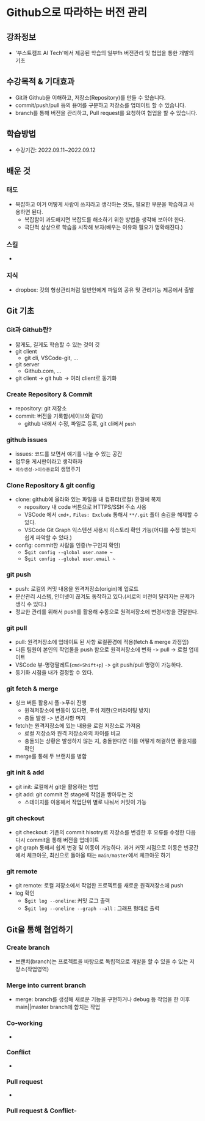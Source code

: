 # Github으로 따라하는 버전 관리
## 강좌정보
-  '부스트캠프 AI Tech'에서 제공된 학습의 일부fh 버전관리 및 협업을 통한 개발의 기초

## 수강목적 & 기대효과
- Git과 Github을 이해하고, 저장소(Repository)를 만들 수 있습니다.
- commit/push/pull 등의 용어를 구분하고 저장소를 업데이트 할 수 있습니다.
- branch를 통해 버전을 관리하고, Pull request를 요청하여 협업을 할 수 있습니다.

## 학습방법
- 수강기간: 2022.09.11~2022.09.12

## 배운 것
### 태도
- 복잡하고 이거 어떻게 사람이 쓰지라고 생각하는 것도, 필요한 부분을 학습하고 사용하면 된다.
    - 복잡함이 과도해지면 복잡도를 해소하기 위한 방법을 생각해 보아야 한다.
    - 극단적 상상으로 학습을 시작해 보자(배우는 이유와 필요가 명확해진다.)
### 스킬
- 
### 지식
- dropbox: 깃의 형상관리처럼 일반인에게 파일의 공유 및 관리기능 제공에서 출발

## Git 기초
### Git과 Github란?
- 짧게도, 길게도 학습할 수 있는 것이 깃
- git client
    - git cli, VSCode-git, ...
- git server
    - Github.com, ...
- git client -> git hub -> 여러 client로 동기화
### Create Repository & Commit
- repository: git 저장소
- commit: 버전을 기록함(세이브와 같다)
    - github 내에서 수정, 파일로 등록, git cli에서 `push`
### github issues
- issues: 코드를 보면서 얘기를 나눌 수 있는 공간
- 업무용 게시판이라고 생각하자
- `이슈생성->이슈종료`의 생명주기
### Clone Repository & git config
- clone: github에 올라와 있는 파일을 내 컴퓨터(로컬) 환경에 복제
    - repository 내 code 버튼으로 HTTPS/SSH 주소 사용
    - VSCode 에서 `cmd+,` `Files: Exclude` 통해서 `**/.git` 폴더 숨김을 해제할 수 있다.
    - VSCode Git Graph 익스텐션 사용시 히스토리 확인 가능(어디를 수정 했는지 쉽게 파악할 수 있다.)
- config: commit한 사람을 인증(누구인지 확인)
    - $`git config --global user.name ~`
    - $`git config --global user.email ~`
### git push
- push: 로컬의 커밋 내용을 원격저장소(origin)에 업로드
- 분산관리 시스템, 인터넷이 끊겨도 동작하고 있다.(서로의 버전이 달리지는 문제가 생긱 수 있다.)
- 정교한 관리를 위해서 push를 활용해 수동으로 원격저장소에 변경사항을 전달한다.
### git pull
- pull: 원격저장소에 업데이트 된 사항 로컬환경에 적용(fetch & merge 과정임)
- 다른 팀원이 본인의 작업물을 push 함으로 원격저장소에 변화 -> pull -> 로컬 업데이트
- VSCode 뷰-명령팔레트(`cmd+Shift+p`) -> git push/pull 명령이 가능하다.
- 동기화 시점을 내가 결정할 수 있다.
### git fetch & merge
- 싱크 버튼 활용시 풀->푸쉬 진행
    - 원격저장소에 변동이 있다면, 푸쉬 제한(오버라이팅 방지)
    - 충돌 발생 -> 변경사항 머지
- fetch는 원격저장소에 있는 내용을 로컬 저장소로 가져옴
    - 로컬 저장소와 원격 저장소와의 차이를 비교
    - 충돌되는 상황은 발생하지 않는 지, 충돌한다면 이를 어떻게 해결하면 좋을지를 확인
- merge를 통해 두 브랜치를 병합
### git init & add
- git init: 로컬에서 git을 활용하는 방법
- git add: git commit 전 stage에 작업을 쌓아두는 것
    - 스테이지를 이용해서 작업단위 별로 나눠서 커밋이 가능
### git checkout
- git checkout: 기존의 commit hisotry로 저장소를 변경한 후 오류를 수정한 다음 다시 commit을 통해 버전을 업데이트
- git graph 통해서 쉽게 변경 및 이동이 가능하다. 과거 커밋 시점으로 이동은 빈공간에서 체크아웃, 최신으로 돌아올 때는 `main/master`에서 체크아웃 하기
### git remote
- git remote: 로컬 저장소에서 작업한 프로젝트를 새로운 원격저장소에 push
- log 확인
    - $`git log --oneline`: 커밋 로그 출력
    - $`git log --oneline --graph --all` : 그래프 형태로 출력

## Git을 통해 협업하기
### Create branch
- 브랜치(branch)는 프로젝트을 바탕으로 독립적으로 개발을 할 수 있을 수 있는 저장소(작업영역)
### Merge into current branch
- merge: branch를 생성해 새로운 기능을 구현하거나 debug 등 작업을 한 이후 main||master branch에 합치는 작업
### Co-working
- 
### Conflict
- 
### Pull request
- 
### Pull request & Conflict- 